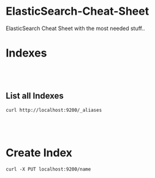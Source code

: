 # ElasticSearch-Cheat-Sheet
ElasticSearch Cheat Sheet with the most needed stuff..









# Indexes

<br><br>

## List all Indexes
```
curl http://localhost:9200/_aliases
```


<br><br>



# Create Index
```
curl -X PUT localhost:9200/name
```
